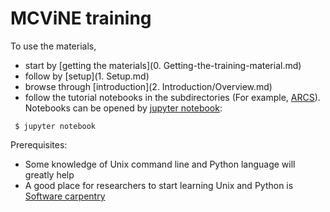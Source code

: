 # MCViNE training

To use the materials, 

* start by [getting the materials](0. Getting-the-training-material.md)
* follow by [setup](1. Setup.md)
* browse through [introduction](2. Introduction/Overview.md)
* follow the tutorial notebooks in the subdirectories (For example, [ARCS](ARCS)). Notebooks can be opened by [jupyter notebook](http://jupyter.org/):
```
 $ jupyter notebook
```

Prerequisites:
* Some knowledge of Unix command line and Python language will greatly help
* A good place for researchers to start learning Unix and Python is [Software carpentry](http://software-carpentry.org/lessons)
